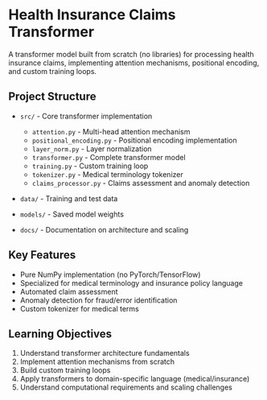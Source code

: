 # Health Insurance Claims Transformer

A transformer model built from scratch (no libraries) for processing health insurance claims, implementing attention mechanisms, positional encoding, and custom training loops.

## Project Structure

- `src/` - Core transformer implementation
  - `attention.py` - Multi-head attention mechanism
  - `positional_encoding.py` - Positional encoding implementation
  - `layer_norm.py` - Layer normalization
  - `transformer.py` - Complete transformer model
  - `training.py` - Custom training loop
  - `tokenizer.py` - Medical terminology tokenizer
  - `claims_processor.py` - Claims assessment and anomaly detection

- `data/` - Training and test data
- `models/` - Saved model weights
- `docs/` - Documentation on architecture and scaling

## Key Features

- Pure NumPy implementation (no PyTorch/TensorFlow)
- Specialized for medical terminology and insurance policy language
- Automated claim assessment
- Anomaly detection for fraud/error identification
- Custom tokenizer for medical terms

## Learning Objectives

1. Understand transformer architecture fundamentals
2. Implement attention mechanisms from scratch
3. Build custom training loops
4. Apply transformers to domain-specific language (medical/insurance)
5. Understand computational requirements and scaling challenges